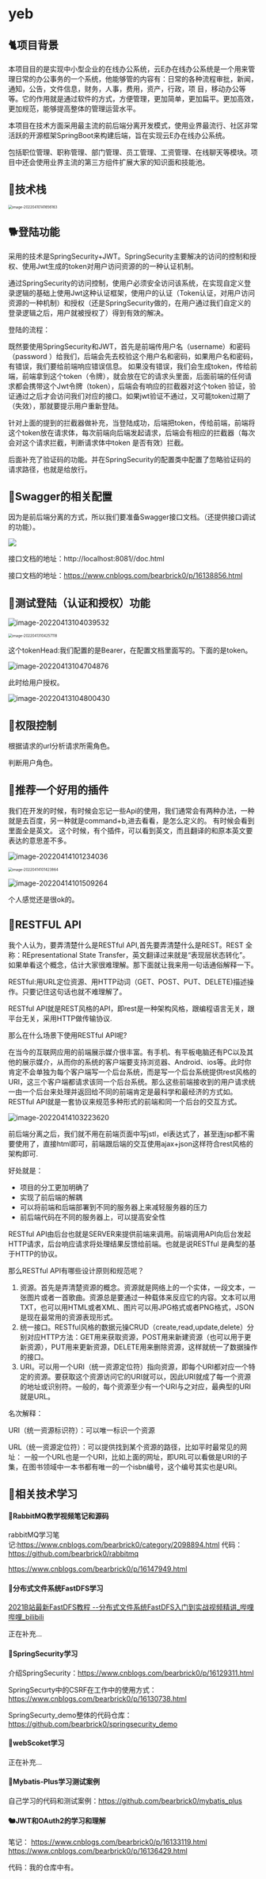 # yeb

## 🐈‍项目背景
本项目目的是实现中小型企业的在线办公系统，云E办在线办公系统是一个用来管理日常的办公事务的一个系统，他能够管的内容有：日常的各种流程审批，新闻，通知，公告，文件信息，财务，人事，费用，资产，行政，项
目，移动办公等等。它的作用就是通过软件的方式，方便管理，更加简单，更加扁平。更加高效，更加规范，能够提高整体的管理运营水平。

本项目在技术方面采用最主流的前后端分离开发模式，使用业界最流行、社区非常活跃的开源框架SpringBoot来构建后端，旨在实现云E办在线办公系统。

包括职位管理、职称管理、部门管理、员工管理、工资管理、在线聊天等模块。项目中还会使用业界主流的第三方组件扩展大家的知识面和技能池。

## 🐽技术栈
<img src="https://bearbrick0.oss-cn-qingdao.aliyuncs.com/images/img/202204101420283.png" alt="image-20220410141656163" style="zoom:50%;" />

## 🐕登陆功能

采用的技术是SpringSecurity+JWT。SpringSecurity主要解决的访问的控制和授权、使用Jwt生成的token对用户访问资源的的一种认证机制。

通过SpringSecurity的访问控制，使用户必须安全访问该系统，在实现自定义登录逻辑的基础上使用Jwt这种认证框架，使用户的认证（Token认证，对用户访问资源的一种机制）和授权（还是SpringSecurity做的，在用户通过我们自定义的登录逻辑之后，用户就被授权了）得到有效的解决。

登陆的流程：

既然要使用SpringSecurity和JWT，首先是前端传用户名（username）和密码（password
）给我们，后端会先去校验这个用户名和密码，如果用户名和密码，有错误，我们要给前端响应错误信息。
如果没有错误，我们会生成token，传给前端，前端拿到这个token（令牌），就会放在它的请求头里面，后面前端的任何请求都会携带这个Jwt令牌（token），后端会有响应的拦截器对这个token
验证，验证通过之后才会访问我们对应的接口。如果jwt验证不通过，又可能token过期了（失效），那就要提示用户重新登陆。

针对上面的提到的拦截器做补充，当登陆成功，后端把token，传给前端，前端将这个token放在请求体，每次前端向后端发起请求，后端会有相应的拦截器（每次会对这个请求拦截，判断请求体中token
是否有效）拦截。

后面补充了验证码的功能。并在SpringSecurity的配置类中配置了忽略验证码的请求路径，也就是给放行。

## 🐔Swagger的相关配置

因为是前后端分离的方式，所以我们要准备Swagger接口文档。（还提供接口调试的功能）。

![](https://bearbrick0.oss-cn-qingdao.aliyuncs.com/images/img/202204130955021.png)

接口文档的地址：http://localhost:8081//doc.html


接口文档的地址：https://www.cnblogs.com/bearbrick0/p/16138856.html


## 🐧测试登陆（认证和授权）功能

![image-20220413104039532](https://bearbrick0.oss-cn-qingdao.aliyuncs.com/images/img/202204131040370.png)

<img src="https://bearbrick0.oss-cn-qingdao.aliyuncs.com/images/img/202204131048056.png" alt="image-20220413104257118" style="zoom:50%;" />

这个tokenHead:我们配置的是Bearer，在配置文档里面写的。下面的是token。

![image-20220413104704876](https://bearbrick0.oss-cn-qingdao.aliyuncs.com/images/img/202204131048798.png)

此时给用户授权。

![image-20220413104800430](https://bearbrick0.oss-cn-qingdao.aliyuncs.com/images/img/202204131048237.png)

## 🐒权限控制

根据请求的url分析请求所需角色。

判断用户角色。

## 🐣推荐一个好用的插件

我们在开发的时候，有时候会忘记一些Api的使用，我们通常会有两种办法，一种就是去百度，另一种就是command+b,进去看看，是怎么定义的。
有时候会看到里面全是英文。
这个时候，有个插件，可以看到英文，而且翻译的和原本英文要表达的意思差不多。

![image-20220414101234036](https://bearbrick0.oss-cn-qingdao.aliyuncs.com/images/img/202204141012394.png)

<img src="https://bearbrick0.oss-cn-qingdao.aliyuncs.com/images/img/202204141014517.png" alt="image-20220414101423864" style="zoom:50%;" />

![image-20220414101509264](https://bearbrick0.oss-cn-qingdao.aliyuncs.com/images/img/202204141015380.png)

个人感觉还是很ok的。

## 🐥RESTFUL API

我个人认为，要弄清楚什么是RESTful API,首先要弄清楚什么是REST。REST 全称：REpresentational State Transfer，英文翻译过来就是“表现层状态转化”。
如果单看这个概念，估计大家很难理解。那下面就让我来用一句话通俗解释一下。 

RESTful:用URL定位资源、用HTTP动词（GET、POST、PUT、DELETE)描述操作。只要记住这句话也就不难理解了。

RESTful API就是REST风格的API，即rest是一种架构风格，跟编程语言无关，跟平台无关，采用HTTP做传输协议.

那么在什么场景下使用RESTful API呢?

在当今的互联网应用的前端展示媒介很丰富。有手机、有平板电脑还有PC以及其他的展示媒介，从而你的系统的客户端要支持浏览器、Android、ios等。此时你肯定不会单独为每个客户端写一个后台系统，而是写一个后台系统提供rest风格的URI，这三个客户端都请求该同一个后台系统。那么这些前端接收到的用户请求统一由一个后台来处理并返回给不同的前端肯定是最科学和最经济的方式如。RESTful API就是一套协议来规范多种形式的前端和同一个后台的交互方式。

![image-20220414103223620](https://bearbrick0.oss-cn-qingdao.aliyuncs.com/images/img/202204141032526.png)

前后端分离之后，我们就不用在前端页面中写jstl，el表达式了，甚至连jsp都不需要使用了，直接html即可，前端跟后端的交互使用ajax+json这样符合rest风格的架构即可.

好处就是：
- 项目的分工更加明确了
- 实现了前后端的解耦
- 可以将前端和后端部署到不同的服务器上来减轻服务器的压力
- 前后端代码在不同的服务器上，可以提高安全性

RESTful API由后台也就是SERVER来提供前端来调用。前端调用API向后台发起HTTP请求，后台响应请求将处理结果反馈给前端。也就是说RESTful 是典型的基于HTTP的协议。

那么RESTful API有哪些设计原则和规范呢？

1. 资源。首先是弄清楚资源的概念。资源就是网络上的一个实体，一段文本，一张图片或者一首歌曲。资源总是要通过一种载体来反应它的内容。文本可以用TXT，也可以用HTML或者XML、图片可以用JPG格式或者PNG格式，JSON是现在最常用的资源表现形式。
2. 统一接口。RESTful风格的数据元操CRUD（create,read,update,delete）分别对应HTTP方法：GET用来获取资源，POST用来新建资源（也可以用于更新资源），PUT用来更新资源，DELETE用来删除资源，这样就统一了数据操作的接口。
3. URI。可以用一个URI（统一资源定位符）指向资源，即每个URI都对应一个特定的资源。要获取这个资源访问它的URI就可以，因此URI就成了每一个资源的地址或识别符。一般的，每个资源至少有一个URI与之对应，最典型的URI就是URL。

名次解释：

URI（统一资源标识符）：可以唯一标识一个资源

URL（统一资源定位符）：可以提供找到某个资源的路径，比如平时最常见的网址：
一般一个URL也是一个URI，比如上面的网址，即URL可以看做是URI的子集，在图书领域中一本书都有唯一的一个isbn编号，这个编号其实也是URI。


## 🐓相关技术学习

#### 🦩RabbitMQ教学视频笔记和源码

rabbitMQ学习笔记:https://www.cnblogs.com/bearbrick0/category/2098894.html
代码：https://github.com/bearbrick0/rabbitmq

https://www.cnblogs.com/bearbrick0/p/16147949.html


#### 🐇分布式文件系统FastDFS学习

[2021B站最新FastDFS教程 --分布式文件系统FastDFS入门到实战视频精讲_哔哩哔哩_bilibili](https://www.bilibili.com/video/BV1gh411z7kJ?spm_id_from=333.337.search-card.all.click)

正在补充...


#### 🦢SpringSecurity学习

介绍SpringSecurity：https://www.cnblogs.com/bearbrick0/p/16129311.html

SpringSecurty中的CSRF在工作中的使用方式：https://www.cnblogs.com/bearbrick0/p/16130738.html

SpringSecurty_demo整体的代码仓库：https://github.com/bearbrick0/springsecurity_demo

#### 🦚webScoket学习

正在补充...

#### 🐁Mybatis-Plus学习测试案例


自己学习的代码和测试案例：https://github.com/bearbrick0/mybatis_plus


#### 🐿JWT和OAuth2的学习和理解

笔记：
https://www.cnblogs.com/bearbrick0/p/16133119.html
https://www.cnblogs.com/bearbrick0/p/16136429.html

代码：我的仓库中有。



